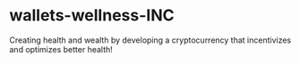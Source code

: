 # wallets-wellness-INC
Creating health and wealth by developing a cryptocurrency that incentivizes and optimizes better health!
